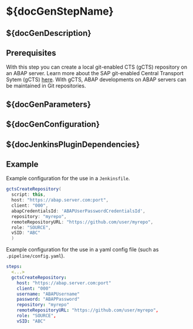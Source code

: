 # ${docGenStepName}

## ${docGenDescription}

## Prerequisites

With this step you can create a local git-enabled CTS (gCTS) repository on an ABAP server.
Learn more about the SAP git-enabled Central Transport Sytem (gCTS) [here](https://help.sap.com/viewer/4a368c163b08418890a406d413933ba7/201909.001/en-US/f319b168e87e42149e25e13c08d002b9.html). With gCTS, ABAP developments on ABAP servers can be maintained in Git repositories.

## ${docGenParameters}

## ${docGenConfiguration}

## ${docJenkinsPluginDependencies}

## Example

Example configuration for the use in a `Jenkinsfile`.

```groovy
gctsCreateRepository(
  script: this,
  host: "https://abap.server.com:port",
  client: "000",
  abapCredentialsId: 'ABAPUserPasswordCredentialsId',
  repository: "myrepo",
  remoteRepositoryURL: "https://github.com/user/myrepo",
  role: "SOURCE",
  vSID: "ABC"
  )
```

Example configuration for the use in a yaml config file (such as `.pipeline/config.yaml`).

```yaml
steps:
  <...>
  gctsCreateRepository:
    host: "https://abap.server.com:port"
    client: "000"
    username: "ABAPUsername"
    password: "ABAPPassword"
    repository: "myrepo"
    remoteRepositoryURL: "https://github.com/user/myrepo",
    role: "SOURCE",
    vSID: "ABC"
```
